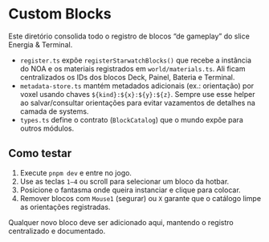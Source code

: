 # Custom Blocks

Este diretório consolida todo o registro de blocos “de gameplay” do slice Energia & Terminal.

- `register.ts` expõe `registerStarwatchBlocks()` que recebe a instância do NOA e os materiais
  registrados em `world/materials.ts`. Ali ficam centralizados os IDs dos blocos Deck, Painel,
  Bateria e Terminal.
- `metadata-store.ts` mantém metadados adicionais (ex.: orientação) por voxel usando chaves
  `${kind}:${x}:${y}:${z}`. Sempre use esse helper ao salvar/consultar orientações para evitar
  vazamentos de detalhes na camada de systems.
- `types.ts` define o contrato (`BlockCatalog`) que o mundo expõe para outros módulos.

## Como testar

1. Execute `pnpm dev` e entre no jogo.
2. Use as teclas `1–4` ou scroll para selecionar um bloco da hotbar.
3. Posicione o fantasma onde queira instanciar e clique para colocar.
4. Remover blocos com `Mouse1` (segurar) ou `X` garante que o catálogo limpe as orientações registradas.

Qualquer novo bloco deve ser adicionado aqui, mantendo o registro centralizado e documentado.
